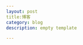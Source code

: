 ```yaml
---
layout: post
title:博客
category: blog 
description: empty template

---
```






[dailc]:     https://dailc.github.io/  "dailc"
